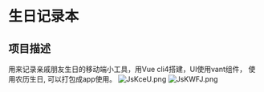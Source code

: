 # 生日记录本

## 项目描述
  用来记录亲戚朋友生日的移动端小工具，用Vue cli4搭建，UI使用vant组件，
使用农历生日, 可以打包成app使用。
![JsKceU.png](https://s1.ax1x.com/2020/04/25/JsKceU.png)
![JsKWFJ.png](https://s1.ax1x.com/2020/04/25/JsKWFJ.png)
